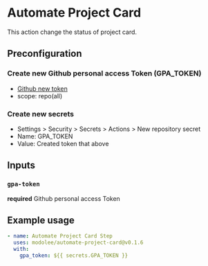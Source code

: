 # Automate Project Card

This action change the status of project card.

## Preconfiguration

### Create new Github personal access Token (GPA_TOKEN)

- [Github new token](https://github.com/settings/tokens/new)
- scope: repo(all)

### Create new secrets

- Settings > Security > Secrets > Actions > New repository secret
- Name: GPA_TOKEN
- Value: Created token that above

## Inputs

### `gpa-token`

**required** Github personal access Token

## Example usage

```yml
- name: Automate Project Card Step
  uses: modolee/automate-project-card@v0.1.6
  with:
    gpa_token: ${{ secrets.GPA_TOKEN }}
```

